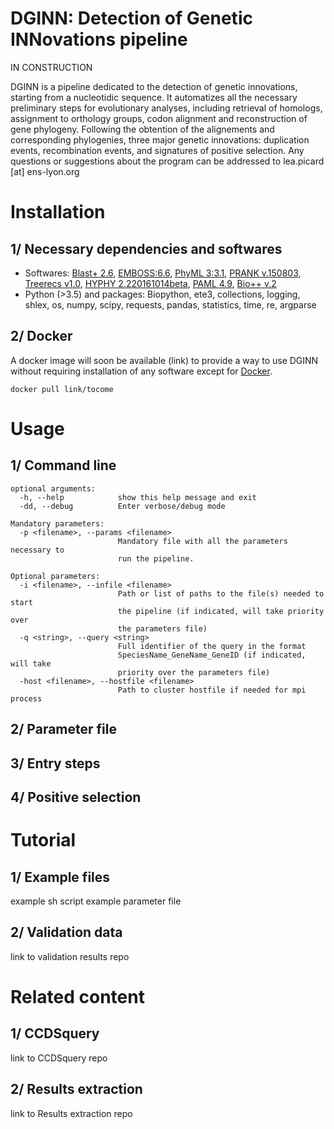 # DGINN: Detection of Genetic INNovations pipeline

IN CONSTRUCTION

DGINN is a pipeline dedicated to the detection of genetic innovations, starting from a nucleotidic sequence. 
It automatizes all the necessary preliminary steps for evolutionary analyses, including retrieval of homologs, assignment to orthology groups, codon alignment and reconstruction of gene phylogeny.
Following the obtention of the alignements and corresponding phylogenies, three major genetic innovations: duplication events, recombination events, and signatures of positive selection.
Any questions or suggestions about the program can be addressed to lea.picard [at] ens-lyon.org

# Installation

## 1/ Necessary dependencies and softwares

- Softwares: [Blast+ 2.6](https://www.ncbi.nlm.nih.gov/books/NBK279671/), [EMBOSS:6.6](http://en.bio-soft.net/format/emboss.html), [PhyML 3:3.1](https://github.com/stephaneguindon/phyml), [PRANK v.150803](http://wasabiapp.org/software/prank/prank_installation/), [Treerecs v1.0](https://gitlab.inria.fr/Phylophile/Treerecs), [HYPHY 2.220161014beta](http://www.hyphy.org/installation/), [PAML 4.9](http://abacus.gene.ucl.ac.uk/software/paml.html), [Bio++ v.2](https://github.com/BioPP)
- Python (>3.5) and packages: Biopython, ete3, collections, logging, shlex, os, numpy, scipy, requests, pandas, statistics, time, re, argparse

## 2/ Docker

A docker image will soon be available (link) to provide a way to use DGINN without requiring installation of any software except for [Docker](https://docs.docker.com/install/).

```{sh}
docker pull link/tocome
```

# Usage

## 1/ Command line

```
optional arguments:
  -h, --help            show this help message and exit
  -dd, --debug          Enter verbose/debug mode

Mandatory parameters:
  -p <filename>, --params <filename>
                        Mandatory file with all the parameters necessary to
                        run the pipeline.

Optional parameters:
  -i <filename>, --infile <filename>
                        Path or list of paths to the file(s) needed to start
                        the pipeline (if indicated, will take priority over
                        the parameters file)
  -q <string>, --query <string>
                        Full identifier of the query in the format
                        SpeciesName_GeneName_GeneID (if indicated, will take
                        priority over the parameters file)
  -host <filename>, --hostfile <filename>
                        Path to cluster hostfile if needed for mpi process
```
## 2/ Parameter file

## 3/ Entry steps

## 4/ Positive selection

# Tutorial

## 1/ Example files

example sh script
example parameter file

## 2/ Validation data

link to validation results repo

# Related content

## 1/ CCDSquery

link to CCDSquery repo

## 2/ Results extraction

link to Results extraction repo


